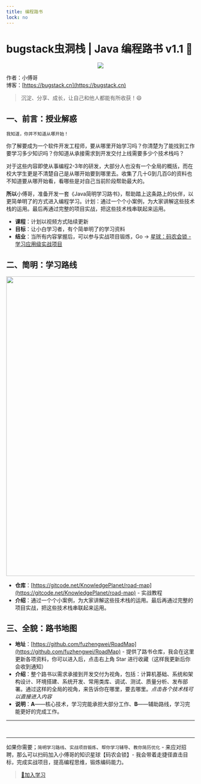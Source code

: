 ```yaml
---
title: 编程路书
lock: no
---
```


# bugstack虫洞栈 | Java 编程路书 v1.1 👣

<div align="center">
    <img src="https://bugstack.cn/images/roadmap/road-map-logo.png?raw=true">
</div>

作者：小傅哥
<br/>博客：[https://bugstack.cn](https://bugstack.cn)

> 沉淀、分享、成长，让自己和他人都能有所收获！😄

## 一、前言：授业解惑

`我知道，你并不知道从哪开始！`

你了解要成为一个软件开发工程师，要从哪里开始学习吗？你清楚为了能找到工作要学习多少知识吗？你知道从承接需求到开发交付上线需要多少个技术栈吗？

对于这些内容即使从事编程2-3年的研发，大部分人也没有一个全局的概括，而在校大学生更是不清楚自己是从哪开始要到哪里去。收集了几十G到几百G的资料也不知道要从哪开始看，看哪些是对自己当前阶段帮助最大的。

**所以**小傅哥，准备开发一套《Java简明学习路书》，帮助踏上这条路上的伙伴，以更简单明了的方式进入编程学习。计划：通过一个个小案例，为大家讲解这些技术栈的运用。最后再通过完整的项目实战，把这些技术栈串联起来运用。

- **课程**：计划以视频方式陆续更新
- **目标**：让小白学习者，有个简单明了的学习资料
- **结业**：当所有内容掌握后，可以参与实战项目锻炼，Go -> [星球：码农会锁 - 学习应用级实战项目](https://bugstack.cn/md/zsxq/introduce.html)

## 二、简明：学习路线

<div align="center">
    <a href="https://gitcode.net/KnowledgePlanet/road-map" target="_blank" style="color:black;text-decoration:none;">
        <img src="https://bugstack.cn/images/roadmap/tutorial/a-concise-learning-route.png?raw=true" width="800px">
    </a>
</div>

- **仓库**：[https://gitcode.net/KnowledgePlanet/road-map](https://gitcode.net/KnowledgePlanet/road-map) - 实战教程
- **介绍**：通过一个个小案例，为大家讲解这些技术栈的运用。最后再通过完整的项目实战，把这些技术栈串联起来运用。

## 三、全貌：路书地图

- **地址**：[https://github.com/fuzhengwei/RoadMap](https://github.com/fuzhengwei/RoadMap) - 提供了路书仓库，我会在这里更新各项资料，你可以进入后，点击右上角 Star 进行收藏（这样我更新后你会收到通知）
- **介绍**：整个路书以需求承接到开发交付为视角，包括：计算机基础、系统和架构设计、环境搭建、系统开发、常用类库、调试、测试、质量分析、发布部署。通过这样的全局的视角，来告诉你在哪里，要去哪里。*点击各个技术栈可以直接进入内容*
- **说明**：**A**——核心技术，学习完能承担大部分工作、**B**——辅助路线，学习完能更好的完成工作。

---

<br/>

<RoadMap></RoadMap>

---

如果你需要；`简明学习路线`、`实战项目锻炼`、`帮你学习辅导`、`教你简历优化` - 来应对招聘，那么可以扫码加入小傅哥的知识星球【码农会锁】- 我会带着走捷径直击目标，完成实战项目，提高编程思维，锻炼编码能力。

>[🧧加入学习](https://bugstack.cn/md/zsxq/other/join.html)